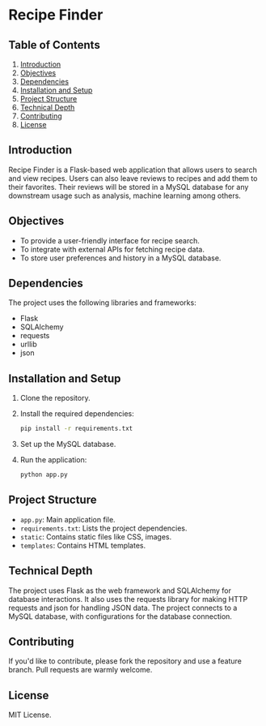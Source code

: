 # Recipe Finder

## Table of Contents

1. [Introduction](#introduction)
2. [Objectives](#objectives)
3. [Dependencies](#dependencies)
4. [Installation and Setup](#installation-and-setup)
5. [Project Structure](#project-structure)
6. [Technical Depth](#technical-depth)
7. [Contributing](#contributing)
8. [License](#license)

## Introduction

Recipe Finder is a Flask-based web application that allows users to search and view recipes. Users can also leave reviews to recipes and add them to their favorites. Their reviews will be stored in a MySQL database for any downstream usage such as analysis, machine learning among others.

## Objectives

- To provide a user-friendly interface for recipe search.
- To integrate with external APIs for fetching recipe data.
- To store user preferences and history in a MySQL database.

## Dependencies

The project uses the following libraries and frameworks:

- Flask
- SQLAlchemy
- requests
- urllib
- json

## Installation and Setup

1. Clone the repository.
2. Install the required dependencies:

    ```bash
    pip install -r requirements.txt
    ```

3. Set up the MySQL database.
4. Run the application:

    ```bash
    python app.py
    ```

## Project Structure

- `app.py`: Main application file.
- `requirements.txt`: Lists the project dependencies.
- `static`: Contains static files like CSS, images.
- `templates`: Contains HTML templates.

## Technical Depth

The project uses Flask as the web framework and SQLAlchemy for database interactions. It also uses the requests library for making HTTP requests and json for handling JSON data. The project connects to a MySQL database, with configurations for the database connection.

## Contributing

If you'd like to contribute, please fork the repository and use a feature branch. Pull requests are warmly welcome.

## License

MIT License.
